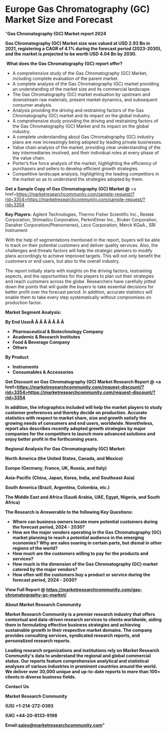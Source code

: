 # Europe Gas Chromatography (GC) Market Size and Forecast
"<strong>Gas Chromatography (GC) Market report 2024</strong>

<strong>Gas Chromatography (GC) Market size was valued at USD 2.93 Bn in 2021, registering a CAGR of 4.1% during the forecast period (2023-2030), and the market is projected to be worth USD 4.04 Bn by 2030.</strong>

 <strong><b>What does the Gas Chromatography (GC) report offer?</b></strong>
<ul>
  <li>A comprehensive study of the Gas Chromatography (GC) Market, including complete evaluation of the parent market.</li>
  <li>A complete analysis of the Gas Chromatography (GC) market providing an understanding of the market size and its commercial landscape.</li>
  <li>The Gas Chromatography (GC) market evaluation by upstream and downstream raw materials, present market dynamics, and subsequent consumer analysis.</li>
  <li>Analysis providing the driving and restraining factors of the Gas Chromatography (GC) market and its impact on the global industry.</li>
  <li>A comprehensive study providing the driving and restraining factors of the Gas Chromatography (GC) Market and its impact on the global industry.</li>
  <li>A complete understanding about Gas Chromatography (GC) industry plans are now increasingly being adopted by leading private businesses.</li>
  <li>Value chain analysis of the market, providing clear understanding of the key intermediaries involved, and their individual roles at every phase of the value chain.</li>
  <li>Porter’s five force analysis of the market, highlighting the efficiency of purchasers and sellers to develop efficient growth strategies.</li>
  <li>Competitive landscape analysis, highlighting the leading competitors in the market so as to understand the strategies adopted by them.</li>
</ul>

<strong>Get a Sample Copy of Gas Chromatography (GC) Market @ </strong><a href=https://marketresearchcommunity.com/sample-request/?rid=3354><u>https://marketresearchcommunity.com/sample-request/?rid=3354</u></a>

<strong>Key Players:</strong> 
Agilent Technologies, Thermo Fisher Scientific Inc., Restek Corporation, Shimadzu Corporation, PerkinElmer Inc., Bruker Corporation, Danaher Corporation(Phenomenex), Leco Corporation, Merck KGaA., SRI Instrument

With the help of segmentations mentioned in the report, buyers will be able to track on their potential customers and deliver quality services. Also, the challenges and threats factors will help the strategic planners to modify plans accordingly to achieve improved targets. This will not only benefit the customers or end users, but also to the overall industry.

The report initially starts with insights on the driving factors, restraining aspects, and the opportunities for the players to plan out their strategies and reach customers across the globe. Researchers have carefully jotted down the points that will guide the buyers to take essential decisions for better profit over the forecast period. In addition, accurate statistics will enable them to take every step systematically without compromises on production factor.

<strong>Market Segment Analysis:</strong>


<strong><strong>By End UserÂ Â Â Â Â Â Â Â  </strong></h4>
<ul>
 	<li>Pharmaceutical &amp; Biotechnology Company</li>
 	<li>Academic &amp; Research Institutes</li>
 	<li>Food &amp; Beverage Company</li>
 	<li>Others</li>
</ul>
<strong><strong>By Product </strong></h4>
<ul>
 	<li>Instruments</li>
 	<li>Consumables &amp; Accessories</li>
</ul>

<strong>Get Discount on Gas Chromatography (GC) Market Research Report @ </b></strong><a href=https://marketresearchcommunity.com/request-discount/?rid=3354><u>https://marketresearchcommunity.com/request-discount/?rid=3354</u></a>

In addition, the infographics included will help the market players to study customer preferences and thereby decide on production. Accurate statistics with respect to market share, size and growth satisfy the growing needs of consumers and end users, worldwide. Nonetheless, report also describes recently adopted growth strategies by major companies for the competitors to launch more advanced solutions and enjoy better profit in the forthcoming years.

<strong>Regional Analysis For Gas Chromatography (GC) Market:</strong>

<strong>North America</strong> (the United States, Canada, and Mexico)

<strong>Europe</strong> (Germany, France, UK, Russia, and Italy)

<strong>Asia-Pacific</strong> (China, Japan, Korea, India, and Southeast Asia)

<strong>South America</strong> (Brazil, Argentina, Colombia, etc.)

<strong>The Middle East and Africa</strong> (Saudi Arabia, UAE, Egypt, Nigeria, and South Africa)

<strong>The Research is Answerable to the following Key Questions:</strong>
<ul>
 	<li>Where can business owners locate more potential customers during the forecast period, 2024 - 2030?</li>
 	<li>How are the major vendors operating in the Gas Chromatography (GC) market planning to reach a potential audience in the emerging economies? Why are sales soaring in certain parts, but dismal in other regions of the world?</li>
 	<li>How much are the customers willing to pay for the products and services?</li>
 	<li>How much is the dimension of the Gas Chromatography (GC) market catered by the major vendors?</li>
 	<li>How often will the customers buy a product or service during the forecast period, 2024 - 2030?</li>
</ul>

<strong>View Full Report @</strong> <a href=https://marketresearchcommunity.com/gas-chromatography-gc-market/>https://marketresearchcommunity.com/gas-chromatography-gc-market/</a>

<strong>About Market Research Community</strong>

Market Research Community is a premier research industry that offers contextual and data-driven research services to clients worldwide, aiding them in formulating effective business strategies and achieving sustainable growth in their respective market domains. The company provides consulting services, syndicated research reports, and personalized research reports.

Leading research organizations and institutions rely on Market Research Community's data to understand the regional and global commercial status. Our reports feature comprehensive analytical and statistical analyses of various industries in prominent countries around the world. We deliver over 30,000 unique and up-to-date reports to more than 100+ clients in diverse business fields.

<strong>Contact Us</strong>

<strong>Market Research Community</strong>

(US) +1-214-272-0393

(UK) +44-20-8133-9198

<strong>Email:</strong>sales@marketresearchcommunity.com"
